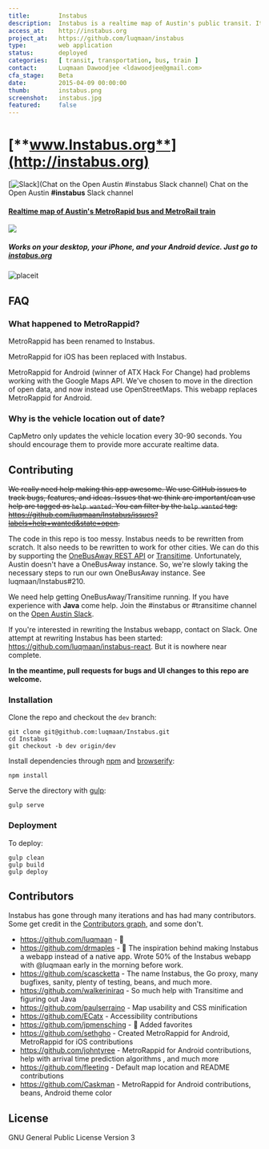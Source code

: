 ```yaml
---
title:        Instabus
description:  Instabus is a realtime map of Austin's public transit. It works well on mobile and desktop.
access_at:    http://instabus.org
project_at:   https://github.com/luqmaan/instabus
type:         web application
status:       deployed
categories:   [ transit, transportation, bus, train ]
contact:      Luqmaan Dawoodjee <ldawoodjee@gmail.com>
cfa_stage:    Beta
date:         2015-04-09 00:00:00
thumb:        instabus.png
screenshot:   instabus.jpg
featured:     false
---
```


[**www.Instabus.org**](http://instabus.org)
====================

[![Slack](http://slack.open-austin.org/badge.svg)](Chat on the Open Austin #instabus Slack channel) Chat on the Open Austin **#instabus** Slack channel

#### [Realtime map of Austin's MetroRapid bus and MetroRail train](http://instabus.org)

[![](https://cloud.githubusercontent.com/assets/1275831/3210441/0128e4a2-eec1-11e3-8622-fc947f7c305c.png)](http://instabus.org)

##### Works on your desktop, your iPhone, and your Android device. Just go to [instabus.org](http://instabus.org)

![placeit](https://cloud.githubusercontent.com/assets/1275831/3565798/3078cb22-0ad3-11e4-8285-005d3c211766.jpg)


## FAQ

### What happened to MetroRappid?

MetroRappid has been renamed to Instabus.

MetroRappid for iOS has been replaced with Instabus.

MetroRappid for Android (winner of ATX Hack For Change) had problems working with the Google Maps API. We've chosen to move in the direction of open data, and now instead use OpenStreetMaps. This webapp replaces MetroRappid for Android.

### Why is the vehicle location out of date?

CapMetro only updates the vehicle location every 30-90 seconds. You should encourage them to provide more accurate realtime data.

## Contributing

~~We really need help making this app awesome. We use GitHub issues to track bugs, features, and ideas. Issues that we think are important/can use help are tagged as `help wanted`. You can filter by the `help wanted` tag: https://github.com/luqmaan/Instabus/issues?labels=help+wanted&state=open.~~

The code in this repo is too messy. Instabus needs to be rewritten from scratch. It also needs to be rewritten to work for other cities. We can do this by supporting the [OneBusAway REST API](http://developer.onebusaway.org/modules/onebusaway-application-modules/1.1.13/api/where/index.html) or [Transitime](http://www.transitime.org/). Unfortunately, Austin doesn't have a OneBusAway instance. So, we're slowly taking the necessary steps to run our own OneBusAway instance. See luqmaan/Instabus#210.

We need help getting OneBusAway/Transitime running. If you have experience with **Java** come help. Join the #instabus or #transitime channel on the [Open Austin Slack](http://slack.open-austin.org).

If you're interested in rewriting the Instabus webapp, contact on Slack. One attempt at rewriting Instabus has been started: https://github.com/luqmaan/instabus-react. But it is nowhere near complete.

**In the meantime, pull requests for bugs and UI changes to this repo are welcome.**

### Installation

Clone the repo and checkout the `dev` branch:

```
git clone git@github.com:luqmaan/Instabus.git
cd Instabus
git checkout -b dev origin/dev
```

Install dependencies through [npm](https://www.npmjs.org/) and [browserify](http://browserify.org/):

```
npm install
```

Serve the directory with [gulp](http://gulpjs.com/):

```
gulp serve
```

### Deployment

To deploy:

```
gulp clean
gulp build
gulp deploy
```

## Contributors

Instabus has gone through many iterations and has had many contributors. Some get credit in the [Contributors graph](https://github.com/luqmaan/Instabus/graphs/contributors), and some don't.

- https://github.com/luqmaan - :hankey:
- https://github.com/drmaples - :rooster: The inspiration behind making Instabus a webapp instead of a native app. Wrote 50% of the Instabus webapp with @luqmaan early in the morning before work.
- https://github.com/scascketta - The name Instabus, the Go proxy, many bugfixes, sanity, plenty of testing, beans, and much more.
- https://github.com/walkeriniraq - So much help with Transitime and figuring out Java
- https://github.com/paulserraino - Map usability and CSS minification
- https://github.com/ECatx - Accessibility contributions
- https://github.com/jpmensching - :star2: Added favorites
- https://github.com/sethgho - Created MetroRappid for Android, MetroRappid for iOS contributions
- https://github.com/johntyree - MetroRappid for Android contributions, help with arrival time prediction algorithms , and much more
- https://github.com/fleeting - Default map location and README contributions
- https://github.com/Caskman - MetroRappid for Android contributions, beans, Android theme color

## License

GNU General Public License Version 3
